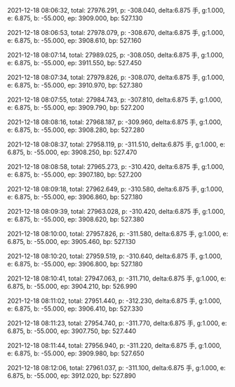 2021-12-18 08:06:32, total: 27976.291, p: -308.040, delta:6.875 手, g:1.000, e: 6.875, b: -55.000, ep: 3909.000, bp: 527.130

2021-12-18 08:06:53, total: 27978.079, p: -308.670, delta:6.875 手, g:1.000, e: 6.875, b: -55.000, ep: 3908.610, bp: 527.160

2021-12-18 08:07:14, total: 27989.025, p: -308.050, delta:6.875 手, g:1.000, e: 6.875, b: -55.000, ep: 3911.550, bp: 527.450

2021-12-18 08:07:34, total: 27979.826, p: -308.070, delta:6.875 手, g:1.000, e: 6.875, b: -55.000, ep: 3910.970, bp: 527.380

2021-12-18 08:07:55, total: 27984.743, p: -307.810, delta:6.875 手, g:1.000, e: 6.875, b: -55.000, ep: 3909.790, bp: 527.200

2021-12-18 08:08:16, total: 27968.187, p: -309.960, delta:6.875 手, g:1.000, e: 6.875, b: -55.000, ep: 3908.280, bp: 527.280

2021-12-18 08:08:37, total: 27958.119, p: -311.510, delta:6.875 手, g:1.000, e: 6.875, b: -55.000, ep: 3908.250, bp: 527.470

2021-12-18 08:08:58, total: 27965.273, p: -310.420, delta:6.875 手, g:1.000, e: 6.875, b: -55.000, ep: 3907.180, bp: 527.200

2021-12-18 08:09:18, total: 27962.649, p: -310.580, delta:6.875 手, g:1.000, e: 6.875, b: -55.000, ep: 3906.860, bp: 527.180

2021-12-18 08:09:39, total: 27963.028, p: -310.420, delta:6.875 手, g:1.000, e: 6.875, b: -55.000, ep: 3908.620, bp: 527.380

2021-12-18 08:10:00, total: 27957.826, p: -311.580, delta:6.875 手, g:1.000, e: 6.875, b: -55.000, ep: 3905.460, bp: 527.130

2021-12-18 08:10:20, total: 27959.519, p: -310.640, delta:6.875 手, g:1.000, e: 6.875, b: -55.000, ep: 3906.800, bp: 527.180

2021-12-18 08:10:41, total: 27947.063, p: -311.710, delta:6.875 手, g:1.000, e: 6.875, b: -55.000, ep: 3904.210, bp: 526.990

2021-12-18 08:11:02, total: 27951.440, p: -312.230, delta:6.875 手, g:1.000, e: 6.875, b: -55.000, ep: 3906.410, bp: 527.330

2021-12-18 08:11:23, total: 27954.740, p: -311.770, delta:6.875 手, g:1.000, e: 6.875, b: -55.000, ep: 3907.750, bp: 527.440

2021-12-18 08:11:44, total: 27956.940, p: -311.220, delta:6.875 手, g:1.000, e: 6.875, b: -55.000, ep: 3909.980, bp: 527.650

2021-12-18 08:12:06, total: 27961.037, p: -311.100, delta:6.875 手, g:1.000, e: 6.875, b: -55.000, ep: 3912.020, bp: 527.890